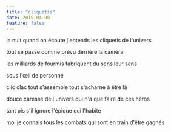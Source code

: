 ```yaml
---
title: "cliquetis"
date: 2019-04-08
feature: false
---
```


la nuit quand on écoute
j'entends les cliquetis de l'univers

tout se passe comme prévu derrière la caméra

les milliards de fourmis fabriquent du sens
leur sens

sous l'œil de personne

clic clac tout s'assemble
tout s'acharne à être là

douce caresse de l'univers
qui n'a que faire de ces héros

tant pis s'il ignore l'épique qui l'habite

moi je connais tous les combats
qui sont en train d'être gagnés
